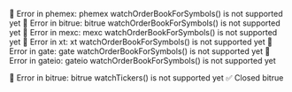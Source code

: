
🔴 Error in phemex: phemex watchOrderBookForSymbols() is not supported yet
🔴 Error in bitrue: bitrue watchOrderBookForSymbols() is not supported yet
🔴 Error in mexc: mexc watchOrderBookForSymbols() is not supported yet
🔴 Error in xt: xt watchOrderBookForSymbols() is not supported yet
🔴 Error in gate: gate watchOrderBookForSymbols() is not supported yet
🔴 Error in gateio: gateio watchOrderBookForSymbols() is not supported yet


🔴 Error in bitrue: bitrue watchTickers() is not supported yet
✅ Closed bitrue